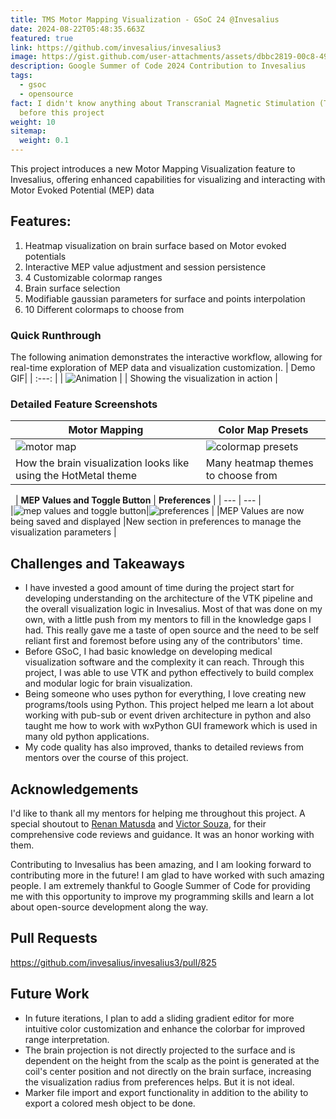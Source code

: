 ```yaml
---
title: TMS Motor Mapping Visualization - GSoC 24 @Invesalius
date: 2024-08-22T05:48:35.663Z
featured: true
link: https://github.com/invesalius/invesalius3
image: https://gist.github.com/user-attachments/assets/dbbc2819-00c8-49b1-ac07-902155b2d5ba
description: Google Summer of Code 2024 Contribution to Invesalius
tags:
  - gsoc
  - opensource
fact: I didn't know anything about Transcranial Magnetic Stimulation (TMS)
  before this project
weight: 10
sitemap:
  weight: 0.1
---
```




This project introduces a new Motor Mapping Visualization feature to Invesalius, offering enhanced capabilities for visualizing and interacting with Motor Evoked Potential (MEP) data





## Features:
1. Heatmap visualization on brain surface based on Motor evoked potentials
2. Interactive MEP value adjustment and session persistence
3. 4 Customizable colormap ranges 
4. Brain surface selection
5. Modifiable gaussian parameters for surface and points interpolation
6. 10 Different colormaps to choose from

### Quick Runthrough
The following animation demonstrates the interactive workflow, allowing for real-time exploration of MEP data and visualization customization.
| Demo GIF|
| :---:	|
| ![Animation](https://github.com/user-attachments/assets/ca4e6f08-3e1b-4fb9-a17a-e1485081b167) |
| Showing the visualization in action |


### Detailed Feature Screenshots

| **Motor Mapping** | **Color Map Presets** | 
| --- | --- |  
| ![motor map](https://github.com/user-attachments/assets/4ce3c72f-3e5f-482c-b378-7345a47f4892)|![colormap presets](https://github.com/user-attachments/assets/30f94d2b-ef7a-4fca-a89d-f2db3ac50149) |
| How the brain visualization looks like using the HotMetal theme | Many heatmap themes to choose from | 
 ﻿ 
 ﻿ 
| **MEP Values and Toggle Button** | **Preferences**  |
| --- | --- |  
|![mep values and toggle button](https://github.com/user-attachments/assets/dc8a2765-7858-4448-8918-85c1695c8842)|![preferences](https://github.com/user-attachments/assets/5e4a3c54-6ac3-4d55-b7b1-ed825b817e60) |
|MEP Values are now being saved and displayed |New section in preferences to manage the visualization parameters  |
## Challenges and Takeaways

* I have invested a good amount of time during the project start for developing understanding on the architecture of the VTK pipeline and the overall visualization logic in Invesalius. Most of that was done on my own, with a little push from my mentors to fill in the knowledge gaps I had. This really gave me a taste of open source and the need to be self reliant first and foremost before using any of the contributors' time.
* Before GSoC, I had basic knowledge on developing medical visualization software and the complexity it can reach. Through this project, I was able to use VTK and python effectively to build complex and modular logic for brain visualization.
* Being someone who uses python for everything, I love creating new programs/tools using Python. This project helped me learn a lot about working with pub-sub or event driven architecture in python and also taught me how to work with wxPython GUI framework which is used in many old python applications.
* My code quality has also improved, thanks to detailed reviews from mentors over the course of this project.

## Acknowledgements

I'd like to thank all my mentors for helping me throughout this project. A special shoutout to [Renan Matusda](https://github.com/rmatsuda) and [Victor Souza](https://github.com/vhosouza), for their comprehensive code reviews and guidance. It was an honor working with them.

Contributing to Invesalius has been amazing, and I am looking forward to contributing more in the future! I am glad to have worked with such amazing people. I am extremely thankful to Google Summer of Code for providing me with this opportunity to improve my programming skills and learn a lot about open-source development along the way.

## Pull Requests

https://github.com/invesalius/invesalius3/pull/825

## Future Work


* In future iterations, I plan to add a sliding gradient editor for more intuitive color customization and enhance the colorbar for improved range interpretation.
* The brain projection is not directly projected to the surface and is dependent on the height from the scalp as the point is generated at the coil's center position and not directly on the brain surface, increasing the visualization radius from preferences helps. But it is not ideal.
* Marker file import and export functionality in addition to the ability to export a colored mesh object to be done.